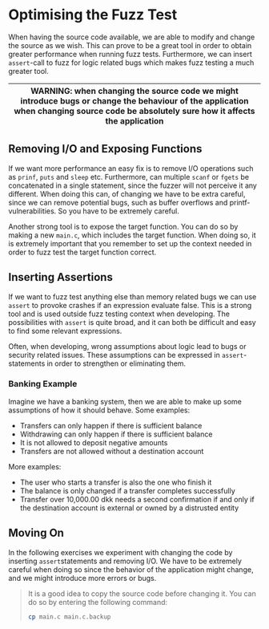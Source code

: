 # Optimising the Fuzz Test
When having the source code available, we are able to modify and change the source as we wish.
This can prove to be a great tool in order to obtain greater performance when running fuzz tests.
Furthermore, we can insert `assert`-call to fuzz for logic related bugs which makes fuzz testing a much greater tool. 

| WARNING: when changing the source code we might introduce bugs or change the behaviour of the application when changing source code be absolutely sure how it affects the application |
|---------------------------------------------------------------------------------------------------------------------------------------------------------------------------------------|

## Removing I/O and Exposing Functions
If we want more performance an easy fix is to remove I/O operations such as `prinf`, `puts` and `sleep` etc. 
Furthermore, can multiple `scanf` or `fgets` be concatenated in a single statement,
since the fuzzer will not perceive it any different.
When doing this can, of changing we have to be extra careful,
since we can remove potential bugs, such as buffer overflows and printf-vulnerabilities.
So you have to be extremely careful. 

Another strong tool is to expose the target function. 
You can do so by making a new `main.c`, which includes the target function.
When doing so,
it is extremely important that you remember
to set up the context needed in order to fuzz test the target function correct. 

## Inserting Assertions
If we want to fuzz test anything else than memory related bugs we can use
`assert` to provoke crashes if an expression evaluate false.
This is a strong tool and is used outside fuzz testing context when developing.
The possibilities with `assert` is quite broad,
and it can both be difficult and easy to find some relevant expressions. 

Often, when developing, wrong assumptions about logic lead to bugs or security related issues.
These assumptions can be expressed in `assert`-statements in order to strengthen or eliminating them.

### Banking Example
Imagine we have a banking system, then we are able to make up some assumptions
of how it should behave.
Some examples:
- Transfers can only happen if there is sufficient balance
- Withdrawing can only happen if there is sufficient balance
- It is not allowed to deposit negative amounts
- Transfers are not allowed without a destination account

More examples:
- The user who starts a transfer is also the one who finish it
- The balance is only changed if a transfer completes successfully
- Transfer over 10,000.00 dkk needs a second confirmation if and only if the destination account is external or owned by a distrusted entity

## Moving On
In the following exercises we experiment with changing the code by inserting `assert`statements and removing I/O.
We have to be extremely careful when doing so since the behavior of the application might change,
and we might introduce more errors or bugs. 

> It is a good idea to copy the source code before changing it. You can do so by entering the following command:
> ```bash
> cp main.c main.c.backup
> ```